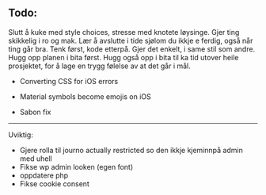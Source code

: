 ## Todo:

Slutt å kuke med style choices, stresse med knotete løysinge. Gjer ting skikkelig i ro og mak.
Lær å avslutte i tide sjølom du ikkje e ferdig, også når ting går bra. Tenk først, kode etterpå. 
Gjer det enkelt, i same stil som andre. Hugg opp planen i bita først. Hugg også opp i bita til 
ka tid utover heile prosjektet, for å lage en trygg følelse av at det går i mål.



- Converting CSS for iOS errors

- Material symbols become emojis on iOS

- Sabon fix



--------------------------------
Uviktig:

- Gjere rolla til journo actually restricted so den ikkje kjeminnpå admin med uhell
- Fikse wp admin looken (egen font)
- oppdatere php
- Fikse cookie consent
